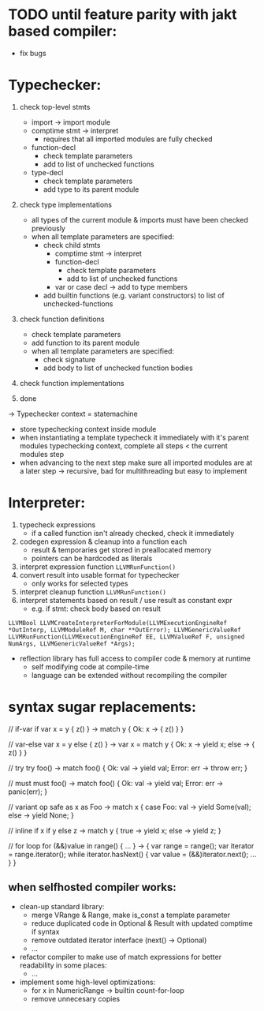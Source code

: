 TODO until feature parity with jakt based compiler:
==
- fix bugs

Typechecker:
==

1) check top-level stmts
	- import -> import module
	- comptime stmt -> interpret
		- requires that all imported modules are fully checked
	- function-decl
		- check template parameters
		- add to list of unchecked functions
	- type-decl
		- check template parameters
		- add type to its parent module

2) check type implementations
	- all types of the current module & imports must have been checked previously
	- when all template parameters are specified:
		- check child stmts
			- comptime stmt -> interpret
			- function-decl
				- check template parameters
				- add to list of unchecked functions
			- var or case decl -> add to type members
		- add builtin functions (e.g. variant constructors) to list of unchecked-functions

3) check function definitions
	- check template parameters
	- add function to its parent module
	- when all template parameters are specified:
		- check signature
		- add body to list of unchecked function bodies

4) check function implementations

5) done

-> Typechecker context = statemachine
- store typechecking context inside module
- when instantiating a template typecheck it immediately with it's parent modules typechecking context, complete all steps < the current modules step
- when advancing to the next step make sure all imported modules are at a later step
-> recursive, bad for multithreading but easy to implement


Interpreter:
==

1) typecheck expressions
	- if a called function isn't already checked, check it immediately
2) codegen expression & cleanup into a function each
	- result & temporaries get stored in preallocated memory
	- pointers can be hardcoded as literals
3) interpret expression function `LLVMRunFunction()`
4) convert result into usable format for typechecker
	- only works for selected types
5) interpret cleanup function `LLVMRunFunction()`
6) interpret statements based on result / use result as constant expr
	- e.g. if stmt: check body based on result

``
LLVMBool LLVMCreateInterpreterForModule(LLVMExecutionEngineRef *OutInterp, LLVMModuleRef M, char **OutError);
LLVMGenericValueRef LLVMRunFunction(LLVMExecutionEngineRef EE, LLVMValueRef F, unsigned NumArgs, LLVMGenericValueRef *Args);
``

- reflection library has full access to compiler code & memory at runtime
	- self modifying code at compile-time
	- language can be extended without recompiling the compiler

syntax sugar replacements:
==

// if-var
if var x = y {
	z()
}
->
match y {
	Ok: x -> {
		z()
	}
}

// var-else
var x = y else {
	z()
}
->
var x = match y {
	Ok: x -> yield x;
	else -> {
		z()
	}
}

// try
try foo()
->
match foo() {
	Ok: val -> yield val;
	Error: err -> throw err;
}

// must
must foo()
->
match foo() {
	Ok: val -> yield val;
	Error: err -> panic(err);
}

// variant op safe as
x as Foo
->
match x {
	case Foo: val -> yield Some(val);
	else -> yield None;
}

// inline if
x if y else z
->
match y {
	true -> yield x;
	else -> yield z;
}

// for loop
for (&&)value in range() {
	...
}
->
{
	var range = range();
	var iterator = range.iterator();
	while iterator.hasNext() {
		var value = (&&)iterator.next();
		...
	}
}




when selfhosted compiler works:
--
- clean-up standard library:
	- merge VRange & Range, make is_const a template parameter
	- reduce duplicated code in Optional & Result with updated comptime if syntax
	- remove outdated iterator interface (next() -> Optional)
	- ...
- refactor compiler to make use of match expressions for better readability in some places:
	- ...
- implement some high-level optimizations:
	- for x in NumericRange -> builtin count-for-loop
	- remove unnecesary copies
